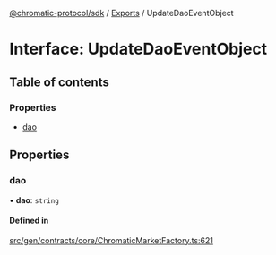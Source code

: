 [@chromatic-protocol/sdk](../README.md) / [Exports](../modules.md) / UpdateDaoEventObject

# Interface: UpdateDaoEventObject

## Table of contents

### Properties

- [dao](UpdateDaoEventObject.md#dao)

## Properties

### dao

• **dao**: `string`

#### Defined in

[src/gen/contracts/core/ChromaticMarketFactory.ts:621](https://github.com/chromatic-protocol/sdk/blob/e3e1a39/src/gen/contracts/core/ChromaticMarketFactory.ts#L621)
